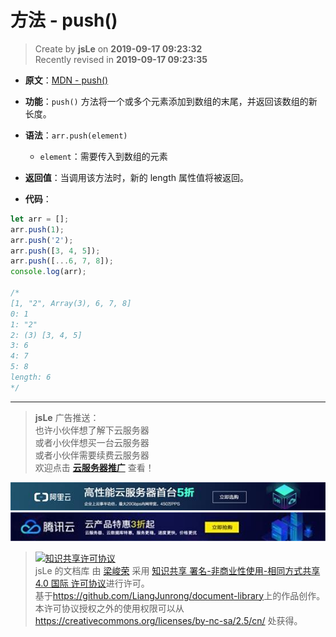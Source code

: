 方法 - push()
===

> Create by **jsLe** on **2019-09-17 09:23:32**  
> Recently revised in **2019-09-17 09:23:35**

* **原文**：[MDN - push()](https://developer.mozilla.org/zh-CN/docs/Web/JavaScript/Reference/Global_Objects/Array/push)

* **功能**：`push()` 方法将一个或多个元素添加到数组的末尾，并返回该数组的新长度。

* **语法**：`arr.push(element)`
  * `element`：需要传入到数组的元素

* **返回值**：当调用该方法时，新的 length 属性值将被返回。

* **代码**：

```js
let arr = [];
arr.push(1);
arr.push('2');
arr.push([3, 4, 5]);
arr.push([...6, 7, 8]);
console.log(arr);

/*
[1, "2", Array(3), 6, 7, 8]
0: 1
1: "2"
2: (3) [3, 4, 5]
3: 6
4: 7
5: 8
length: 6
*/
```

---

> **jsLe** 广告推送：  
> 也许小伙伴想了解下云服务器  
> 或者小伙伴想买一台云服务器  
> 或者小伙伴需要续费云服务器  
> 欢迎点击 **[云服务器推广](https://github.com/LiangJunrong/document-library/blob/master/other-library/Monologue/%E7%A8%B3%E9%A3%9F%E8%89%B0%E9%9A%BE.md)** 查看！

[![图](../../../../public-repertory/img/z-small-seek-ali-3.jpg)](https://promotion.aliyun.com/ntms/act/qwbk.html?userCode=w7hismrh)
[![图](../../../../public-repertory/img/z-small-seek-tencent-2.jpg)](https://cloud.tencent.com/redirect.php?redirect=1014&cps_key=49f647c99fce1a9f0b4e1eeb1be484c9&from=console)

> <a rel="license" href="http://creativecommons.org/licenses/by-nc-sa/4.0/"><img alt="知识共享许可协议" style="border-width:0" src="https://i.creativecommons.org/l/by-nc-sa/4.0/88x31.png" /></a><br /><span xmlns:dct="http://purl.org/dc/terms/" property="dct:title">jsLe 的文档库</span> 由 <a xmlns:cc="http://creativecommons.org/ns#" href="https://github.com/LiangJunrong/document-library" property="cc:attributionName" rel="cc:attributionURL">梁峻荣</a> 采用 <a rel="license" href="http://creativecommons.org/licenses/by-nc-sa/4.0/">知识共享 署名-非商业性使用-相同方式共享 4.0 国际 许可协议</a>进行许可。<br />基于<a xmlns:dct="http://purl.org/dc/terms/" href="https://github.com/LiangJunrong/document-library" rel="dct:source">https://github.com/LiangJunrong/document-library</a>上的作品创作。<br />本许可协议授权之外的使用权限可以从 <a xmlns:cc="http://creativecommons.org/ns#" href="https://creativecommons.org/licenses/by-nc-sa/2.5/cn/" rel="cc:morePermissions">https://creativecommons.org/licenses/by-nc-sa/2.5/cn/</a> 处获得。